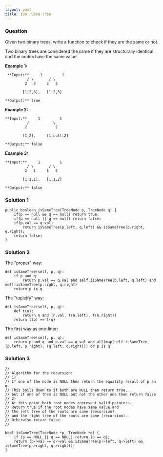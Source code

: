 ```yaml
---
layout: post
title: 100. Same Tree
---
```

### Question
Given two binary trees, write a function to check if they are the same or not.

Two binary trees are considered the same if they are structurally identical
and the nodes have the same value.

 **Example 1:**

    
    
     **Input:**     1         1
              / \       / \
             2   3     2   3
    
            [1,2,3],   [1,2,3]
    
    **Output:** true
    

**Example 2:**

    
    
    **Input:**     1         1
              /           \
             2             2
    
            [1,2],     [1,null,2]
    
    **Output:** false
    

**Example 3:**

    
    
    **Input:**     1         1
              / \       / \
             2   1     1   2
    
            [1,2,1],   [1,1,2]
    
    **Output:** false
    

### Solution 1
    
    
    public boolean isSameTree(TreeNode p, TreeNode q) {
        if(p == null && q == null) return true;
        if(p == null || q == null) return false;
        if(p.val == q.val)
            return isSameTree(p.left, q.left) && isSameTree(p.right, q.right);
        return false;
    }


### Solution 2
The "proper" way:

    
    
    def isSameTree(self, p, q):
        if p and q:
            return p.val == q.val and self.isSameTree(p.left, q.left) and self.isSameTree(p.right, q.right)
        return p is q
    

The "tupleify" way:

    
    
    def isSameTree(self, p, q):
        def t(n):
            return n and (n.val, t(n.left), t(n.right))
        return t(p) == t(q)
    

The first way as one-liner:

    
    
    def isSameTree(self, p, q):
        return p and q and p.val == q.val and all(map(self.isSameTree, (p.left, p.right), (q.left, q.right))) or p is q


### Solution 3
    
    
    //
    // Algorithm for the recursion:
    // 1)
    // If one of the node is NULL then return the equality result of p an q.
    // This boils down to if both are NULL then return true, 
    // but if one of them is NULL but not the other one then return false
    // 2)
    // At this point both root nodes represent valid pointers.
    // Return true if the root nodes have same value and 
    // the left tree of the roots are same (recursion)
    // and the right tree of the roots are same (recursion). 
    // Otherwise return false. 
    //
    
    bool isSameTree(TreeNode *p, TreeNode *q) {
        if (p == NULL || q == NULL) return (p == q);
        return (p->val == q->val && isSameTree(p->left, q->left) && isSameTree(p->right, q->right));
    }



